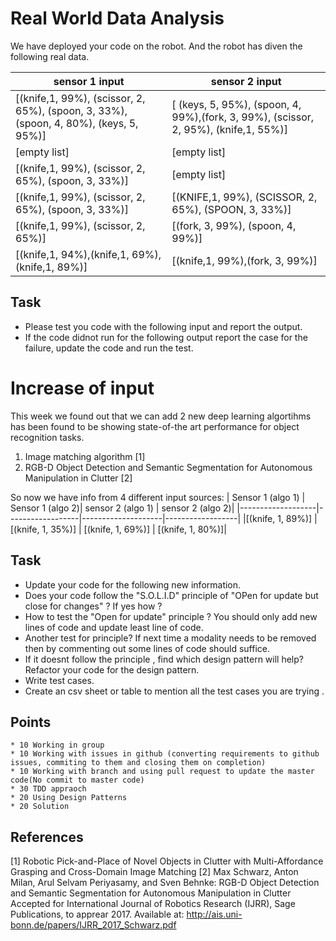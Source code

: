 # Real World Data Analysis

We have deployed your code on the robot. And the robot has diven the following real data.

| sensor 1 input | sensor 2 input |
|----------------|----------------|
|[(knife,1, 99%), (scissor, 2, 65%), (spoon, 3, 33%), (spoon, 4, 80%), (keys, 5, 95%)] | [ (keys, 5, 95%), (spoon, 4, 99%),(fork, 3, 99%), (scissor, 2, 95%),  (knife,1, 55%)]|
| [empty list] | [empty list] |
| [(knife,1, 99%), (scissor, 2, 65%), (spoon, 3, 33%)] | [empty list] |
| [(knife,1, 99%), (scissor, 2, 65%), (spoon, 3, 33%)] | [(KNIFE,1, 99%), (SCISSOR, 2, 65%), (SPOON, 3, 33%)] |
| [(knife,1, 99%), (scissor, 2, 65%)] | [(fork, 3, 99%), (spoon, 4, 99%)] |
| [(knife,1, 94%),(knife,1, 69%),(knife,1, 89%)]|[(knife,1, 99%),(fork, 3, 99%)] |

## Task
* Please test you code with the following input and report the output.
* If the code didnot run for the following output report the case for the failure, update the code and run the test.


# Increase of input

This week we found out that we can add 2 new deep learning algortihms has been found to be showing state-of-the art performance
for object recognition tasks.
1. Image matching algorithm [1]
2. RGB-D Object Detection and Semantic Segmentation for Autonomous Manipulation in Clutter [2]

So now we have info from 4 different input sources:
| Sensor 1 (algo 1) | Sensor 1 (algo 2)|  sensor 2 (algo 1) | sensor 2 (algo 2)|
|-------------------|------------------|--------------------|------------------|
|[(knife, 1, 89%)]  | [(knife, 1, 35%)] | [(knife, 1, 69%)] | [(knife, 1, 80%)]|

## Task

* Update your code for the following new information.
* Does your code follow the "S.O.L.I.D" principle of "OPen for update but close for changes" ? If yes how ?
* How to test the "Open for update" principle ? You should only add new lines of code and update least line of code.
* Another test for principle? If next time a modality needs to be removed then by commenting out some lines of code should suffice.
* If it doesnt follow the principle , find which design pattern will help? Refactor your code for the design pattern.
* Write test cases.
* Create an csv sheet or table to mention all the test cases you are trying .

## Points

    * 10 Working in group
    * 10 Working with issues in github (converting requirements to github issues, commiting to them and closing them on completion)
    * 10 Working with branch and using pull request to update the master code(No commit to master code)
    * 30 TDD appraoch
    * 20 Using Design Patterns
    * 20 Solution





## References
[1] Robotic  Pick-and-Place  of  Novel  Objects  in  Clutter
with  Multi-Affordance  Grasping  and  Cross-Domain  Image  Matching
[2] Max Schwarz, Anton Milan, Arul Selvam Periyasamy, and Sven Behnke:
RGB-D Object Detection and Semantic Segmentation for Autonomous Manipulation in Clutter
Accepted for International Journal of Robotics Research (IJRR), Sage Publications, to apprear 2017.
Available at: http://ais.uni-bonn.de/papers/IJRR_2017_Schwarz.pdf

